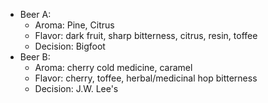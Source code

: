 * Beer A:
	* Aroma: Pine, Citrus
	* Flavor: dark fruit, sharp bitterness, citrus, resin, toffee
	* Decision: Bigfoot
* Beer B:
	* Aroma: cherry cold medicine, caramel
	* Flavor: cherry, toffee, herbal/medicinal hop bitterness
	* Decision: J.W. Lee's